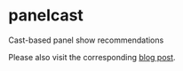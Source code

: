 # panelcast
Cast-based panel show recommendations

Please also visit the corresponding [blog post](http://lucaswoltmann.de/entertainment/2016/11/28/Cast-based-panel-show-recommendations.html).
